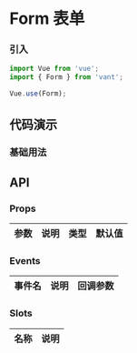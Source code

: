 # Form 表单

### 引入

```js
import Vue from 'vue';
import { Form } from 'vant';

Vue.use(Form);
```

## 代码演示

### 基础用法

## API

### Props

| 参数 | 说明 | 类型 | 默认值 |
|------|------|------|------|

### Events

| 事件名 | 说明 | 回调参数 |
|------|------|------|

### Slots

| 名称 | 说明 |
|------|------|
